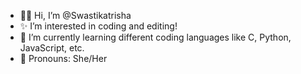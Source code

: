 - 👋🏻 Hi, I’m @Swastikatrisha
- ✨ I’m interested in coding and editing!
- 🌱 I’m currently learning different coding languages like C, Python, JavaScript, etc.
- 🎀 Pronouns: She/Her

<!---
Swastikatrisha/Swastikatrisha is a ✨ special ✨ repository because its `README.md` (this file) appears on your GitHub profile.
You can click the Preview link to take a look at your changes.
--->
